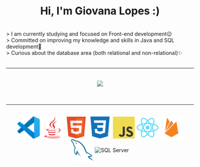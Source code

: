 <div align = "center">

# Hi, I'm Giovana Lopes :) 
<br>
</div>
> I am currently studying and focused on Front-end development😉
<br>
> Committed on improving my knowledge and skills in Java and SQL development📌
<br>
> Curious about the database area (both relational and non-relational)✨
<br>
<br>
<hr>
<br>
  <div align="center">
  <img align="center" src="https://github-readme-stats.vercel.app/api?username=glopes2003&show_icons=true&bg_color=DEG,b4a7d6,6fa8dc&title_color=a9116a&hide_border=true&text_color=05213b&icon_color=a9116a"/>
  </div>
  <br>
  <br>
  <hr>
  <br>

<div align = "center">
    <img align ="center" alt="VSCode" src="https://raw.githubusercontent.com/devicons/devicon/master/icons/vscode/vscode-original.svg" width="60px" height="60px"/>
    <img align ="center" alt="Java" src="https://raw.githubusercontent.com/devicons/devicon/1119b9f84c0290e0f0b38982099a2bd027a48bf1/icons/java/java-plain.svg" width="60px" height="60px"/>
    <img align="center" alt="HTML" src="https://raw.githubusercontent.com/devicons/devicon/1119b9f84c0290e0f0b38982099a2bd027a48bf1/icons/html5/html5-original.svg" width="60px" height="60px"/>
    <img align="center" alt="CSS" src="https://raw.githubusercontent.com/devicons/devicon/1119b9f84c0290e0f0b38982099a2bd027a48bf1/icons/css3/css3-plain.svg" width="60px" height="60px"/>
    <img align="center" alt="JavaScript" src="https://raw.githubusercontent.com/devicons/devicon/master/icons/javascript/javascript-original.svg" width="60px" height="60px"/>
    <img align="center" alt="React" src="https://raw.githubusercontent.com/devicons/devicon/master/icons/react/react-original.svg" width="60px" height="60px"/>
    <img align="center" alt="Firebase" src="https://raw.githubusercontent.com/devicons/devicon/master/icons/firebase/firebase-plain.svg" width="60px" height="60px"/>
    <img align="center" alt="MySQL" src="https://raw.githubusercontent.com/devicons/devicon/master/icons/mysql/mysql-plain.svg" width="60px" height="60px"/>
    <img align="center" alt="SQL Server" src="https://img.shields.io/badge/Microsoft%20SQL%20Server-6fa8dc?style=for-the-badge&logo=microsoft%20sql%20server&logoColor=white" width="140px" margin-left="20px"/>
    <br>
    <br>
    
  
